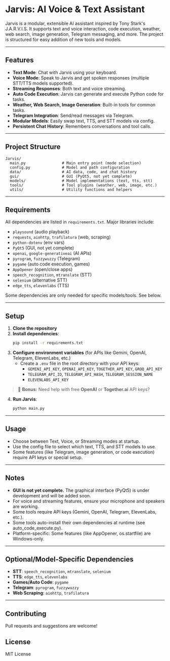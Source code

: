 # Jarvis: AI Voice & Text Assistant

Jarvis is a modular, extensible AI assistant inspired by Tony Stark's J.A.R.V.I.S. It supports text and voice interaction, code execution, weather, web search, image generation, Telegram messaging, and more. The project is structured for easy addition of new tools and models.

---

## Features
- **Text Mode**: Chat with Jarvis using your keyboard.
- **Voice Mode**: Speak to Jarvis and get spoken responses (multiple STT/TTS models supported).
- **Streaming Responses**: Both text and voice streaming.
- **Auto Code Execution**: Jarvis can generate and execute Python code for tasks.
- **Weather, Web Search, Image Generation**: Built-in tools for common tasks.
- **Telegram Integration**: Send/read messages via Telegram.
- **Modular Models**: Easily swap text, TTS, and STT models via config.
- **Persistent Chat History**: Remembers conversations and tool calls.

---

## Project Structure
```
Jarvis/
  main.py                # Main entry point (mode selection)
  config.py              # Model and path configuration
  data/                  # AI data, code, and chat history
  gui/                   # GUI (PyQt5, not yet complete)
  models/                # Model implementations (text, tts, stt)
  tools/                 # Tool plugins (weather, web, image, etc.)
  utils/                 # Utility functions and helpers
```

---

## Requirements
All dependencies are listed in `requirements.txt`. Major libraries include:
- `playsound` (audio playback)
- `requests`, `aiohttp`, `trafilatura` (web, scraping)
- `python-dotenv` (env vars)
- `PyQt5` (GUI, not yet complete)
- `openai`, `google-generativeai` (AI APIs)
- `pyrogram`, `fuzzywuzzy` (Telegram)
- `pygame` (auto code execution, games)
- `AppOpener` (open/close apps)
- `speech_recognition`, `mtranslate` (STT)
- `selenium` (alternative STT)
- `edge_tts`, `elevenlabs` (TTS)

Some dependencies are only needed for specific models/tools. See below.

---

## Setup
1. **Clone the repository**
2. **Install dependencies**:
   ```bash
   pip install -r requirements.txt
   ```
3. **Configure environment variables** (for APIs like Gemini, OpenAI, Telegram, ElevenLabs, etc.)
   - Create a `.env` file in the root directory with your API keys:
     - `GEMINI_API_KEY`, `OPENAI_API_KEY`, `TOGETHER_API_KEY`, `GROQ_API_KEY`
     - `TELEGRAM_API_ID`, `TELEGRAM_API_HASH`, `TELEGRAM_SESSION_NAME`
     - `ELEVENLABS_API_KEY`

> 💬 **Bonus:** Need help with free **OpenAI** or **Together.ai** API keys? 

4. **Run Jarvis**:
   ```bash
   python main.py
   ```

---

## Usage
- Choose between Text, Voice, or Streaming modes at startup.
- Use the config file to select which text, TTS, and STT models to use.
- Some features (like Telegram, image generation, or code execution) require API keys or special setup.

---

## Notes
- **GUI is not yet complete.** The graphical interface (PyQt5) is under development and will be added soon.
- For voice and streaming features, ensure your microphone and speakers are working.
- Some tools require API keys (Gemini, OpenAI, Telegram, ElevenLabs, etc.).
- Some tools auto-install their own dependencies at runtime (see auto_code_execute.py).
- Platform-specific: Some features (like AppOpener, os.startfile) are Windows-only.

---

## Optional/Model-Specific Dependencies
- **STT**: `speech_recognition`, `mtranslate`, `selenium`
- **TTS**: `edge_tts`, `elevenlabs`
- **Games/Auto Code**: `pygame`
- **Telegram**: `pyrogram`, `fuzzywuzzy`
- **Web Scraping**: `aiohttp`, `trafilatura`

---

## Contributing
Pull requests and suggestions are welcome!

## License
MIT License 